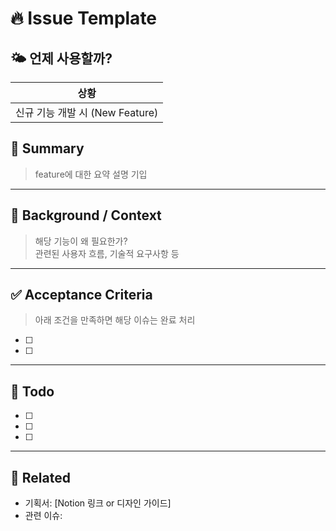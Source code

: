 # 🔥 Issue Template

## 🌤 언제 사용할까?

| 상황                            |
| ------------------------------- |
| 신규 기능 개발 시 (New Feature) |

## 🧩 Summary

> feature에 대한 요약 설명 기입

---

## 📄 Background / Context

> 해당 기능이 왜 필요한가?  
> 관련된 사용자 흐름, 기술적 요구사항 등

---

## ✅ Acceptance Criteria

> 아래 조건을 만족하면 해당 이슈는 완료 처리

- [ ]
- [ ]

---

## 🧾 Todo

- [ ]
- [ ]
- [ ]

---

## 🔗 Related

- 기획서: [Notion 링크 or 디자인 가이드]
- 관련 이슈:

